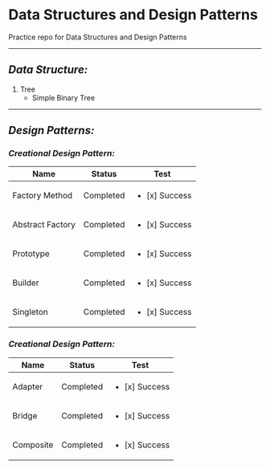 # Data Structures and Design Patterns

Practice repo for Data Structures and Design Patterns
- - - -
## _Data Structure:_
1. Tree
    * Simple Binary Tree
- - - -
## _Design Patterns:_

### _Creational Design Pattern:_

| Name | Status | Test |
| ------ | ------ | ------ |
| Factory Method | Completed | <ul><li> [x] Success </li></ul> |
| Abstract Factory | Completed | <ul><li> [x] Success </li></ul> |
| Prototype | Completed | <ul><li> [x] Success </li></ul> |
| Builder | Completed | <ul><li> [x] Success </li></ul> |
| Singleton | Completed | <ul><li> [x] Success </li></ul> |


### _Creational Design Pattern:_
| Name | Status | Test |
| ------ | ------ | ------ |
| Adapter | Completed | <ul><li> [x] Success </li></ul> |
| Bridge | Completed | <ul><li> [x] Success </li></ul> |
| Composite | Completed | <ul><li> [x] Success </li></ul> |
